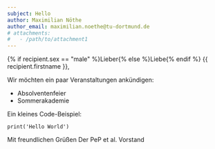 ```yaml
---
subject: Hello
author: Maximilian Nöthe
author_email: maximilian.noethe@tu-dortmund.de
# attachments:
#   - /path/to/attachment1
---
```


{% if recipient.sex == "male" %}Lieber{% else %}Liebe{% endif %} {{ recipient.firstname }},

Wir möchten ein paar Veranstaltungen ankündigen:

* Absolventenfeier
* Sommerakademie

Ein kleines Code-Beispiel:

```
print('Hello World')
```

Mit freundlichen Grüßen
Der PeP et al. Vorstand
